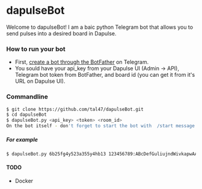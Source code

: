 # dapulseBot

Welcome to dapulseBot! I am a baic python Telegram bot that allows you to send pulses into a desired board in Dapulse.

### How to run your bot

  - First, [create a bot through the BotFather] on Telegram.
  - You sould have your api_key from your Dapulse UI (Admin -> API), Telegram bot token from BotFather, and board id (you can get it from it's URL on Dapulse UI).

### Commandline

```sh
$ git clone https://github.com/tal47/dapulseBot.git
$ cd dapulseBot
$ dapulseBot.py <api_key> <token> <room_id>
On the bot itself - don't forget to start the bot with  /start message
```

##### For example

```sh
$ dapulseBot.py 6b25fg4y523a355y4hb13 123456789:ABcDefGuliujndWivkapwAAA 143256789
```

#### TODO
 - Docker

   [create a bot through the BotFather]: https://github.com/python-telegram-bot/python-telegram-bot
